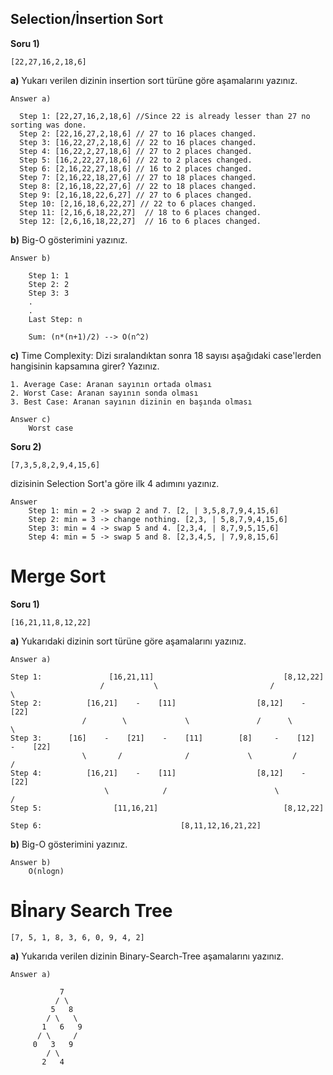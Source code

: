 ## Selection/İnsertion Sort
**Soru 1)**
```
[22,27,16,2,18,6]
```
**a)** Yukarı verilen dizinin insertion sort türüne göre aşamalarını yazınız.
 ```
 Answer a)

   Step 1: [22,27,16,2,18,6] //Since 22 is already lesser than 27 no sorting was done.
   Step 2: [22,16,27,2,18,6] // 27 to 16 places changed.
   Step 3: [16,22,27,2,18,6] // 22 to 16 places changed.
   Step 4: [16,22,2,27,18,6] // 27 to 2 places changed.
   Step 5: [16,2,22,27,18,6] // 22 to 2 places changed.
   Step 6: [2,16,22,27,18,6] // 16 to 2 places changed.
   Step 7: [2,16,22,18,27,6] // 27 to 18 places changed.
   Step 8: [2,16,18,22,27,6] // 22 to 18 places changed.
   Step 9: [2,16,18,22,6,27] // 27 to 6 places changed.
   Step 10: [2,16,18,6,22,27] // 22 to 6 places changed.
   Step 11: [2,16,6,18,22,27]  // 18 to 6 places changed.
   Step 12: [2,6,16,18,22,27]  // 16 to 6 places changed.
 ```

**b)** Big-O gösterimini yazınız.
```
Answer b)

    Step 1: 1
    Step 2: 2
    Step 3: 3
    .
    .
    Last Step: n

    Sum: (n*(n+1)/2) --> O(n^2)
```

**c)** Time Complexity: Dizi sıralandıktan sonra 18 sayısı aşağıdaki case'lerden hangisinin kapsamına girer? Yazınız.
```
1. Average Case: Aranan sayının ortada olması
2. Worst Case: Aranan sayının sonda olması
3. Best Case: Aranan sayının dizinin en başında olması
```
```
Answer c)
    Worst case
```

**Soru 2)**
```
[7,3,5,8,2,9,4,15,6]
```
dizisinin Selection Sort'a göre ilk 4 adımını yazınız.
```
Answer 
    Step 1: min = 2 -> swap 2 and 7. [2, | 3,5,8,7,9,4,15,6]
    Step 2: min = 3 -> change nothing. [2,3, | 5,8,7,9,4,15,6]
    Step 3: min = 4 -> swap 5 and 4. [2,3,4, | 8,7,9,5,15,6]
    Step 4: min = 5 -> swap 5 and 8. [2,3,4,5, | 7,9,8,15,6]
```
# Merge Sort

**Soru 1)** 
```
[16,21,11,8,12,22]
```
**a)** Yukarıdaki dizinin sort türüne göre aşamalarını yazınız.
```
Answer a) 

Step 1:               [16,21,11]                             [8,12,22]
                    /           \                         /           \
Step 2:          [16,21]    -    [11]                  [8,12]    -    [22]
                /        \             \               /      \            \
Step 3:      [16]    -    [21]    -    [11]        [8]     -    [12]    -    [22]   
                \       /              /             \         /            /
Step 4:          [16,21]    -    [11]                  [8,12]    -    [22]
                     \            /                        \           /
Step 5:                [11,16,21]                            [8,12,22]
                                  
Step 6:                               [8,11,12,16,21,22]
```

**b)** Big-O gösterimini yazınız.

```
Answer b)
    O(nlogn)
```
# Bİnary Search Tree
```
[7, 5, 1, 8, 3, 6, 0, 9, 4, 2]
```
**a)** Yukarıda verilen dizinin Binary-Search-Tree aşamalarını yazınız.

```
Answer a)

           7
          / \
         5   8
        / \   \
       1   6   9
      / \     /
     0   3   9
        / \
       2   4

```